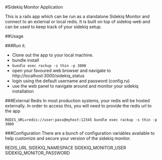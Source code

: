 #Sidekiq Monitor Application

This is a rails app which can be run as a standalone Sidekiq Monitor and connect to an external or local redis.
It is built on top of sidekiq-web and can be used to keep track of your sidekiq setup.


##Usage

###Run it.
 * Clone out the app to your local machine.
 * bundle install
 * `bundle exec rackup -s thin -p 3000`
 * open your favoured web browser and navigate to http://localhost:3000/sidekiq_status
 * login using the default username and password (config.ru)
 * use the web panel to navigate around and monitor your sidekiq installation

###External Redis
In most production systems, your redis will be hosted externally.
In order to access this, you will need to provide the redis url to the app

 `REDIS_URL=redis://user:pass@myhost:12345 bundle exec rackup -s thin -p 3000`


###Configuration
There are a bunch of configuration variables available to help customize and secure your version of the sidekiq monitor.

REDIS_URL
SIDEKIQ_NAMESPACE
SIDEKIQ_MONITOR_USER
SIDEKIQ_MONITOR_PASSWORD









